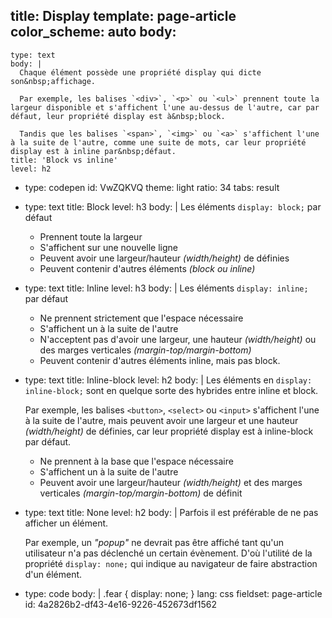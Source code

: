 title: Display
template: page-article
color_scheme: auto
body:
  -
    type: text
    body: |
      Chaque élément possède une propriété display qui dicte son&nbsp;affichage. 
      
      Par exemple, les balises `<div>`, `<p>` ou `<ul>` prennent toute la largeur disponible et s'affichent l'une au-dessus de l'autre, car par défaut, leur propriété display est à&nbsp;block. 
      
      Tandis que les balises `<span>`, `<img>` ou `<a>` s'affichent l'une à la suite de l'autre, comme une suite de mots, car leur propriété display est à inline par&nbsp;défaut.
    title: 'Block vs inline'
    level: h2
  -
    type: codepen
    id: VwZQKVQ
    theme: light
    ratio: 34
    tabs: result
  -
    type: text
    title: Block
    level: h3
    body: |
      Les éléments `display: block;` par défaut
      
      - Prennent toute la&nbsp;largeur 
      - S'affichent sur une nouvelle ligne
      - Peuvent avoir une largeur/hauteur _(width/height)_ de&nbsp;définies
      - Peuvent contenir d'autres éléments _(block ou inline)_
  -
    type: text
    title: Inline
    level: h3
    body: |
      Les éléments `display: inline;`  par&nbsp;défaut
      
      - Ne prennent strictement que l'espace&nbsp;nécessaire
      - S'affichent un à la suite de&nbsp;l'autre
      - N'acceptent pas d'avoir une largeur, une hauteur _(width/height)_ ou des marges verticales _(margin-top/margin-bottom)_
      - Peuvent contenir d'autres éléments inline, mais pas&nbsp;block.
  -
    type: text
    title: Inline-block
    level: h2
    body: |
      Les éléments en `display: inline-block;` sont en quelque sorte des hybrides entre inline et&nbsp;block.
      
      Par exemple, les balises `<button>`, `<select>` ou `<input>` s'affichent l'une à la suite de l'autre, mais peuvent avoir une largeur et une hauteur _(width/height)_ de définies, car leur propriété display est à inline-block par&nbsp;défaut.
      
      - Ne prennent à la base que l'espace nécessaire
      - S'affichent un à la suite de l'autre
      - Peuvent avoir une largeur/hauteur _(width/height)_ et des marges verticales _(margin-top/margin-bottom)_ de définit
  -
    type: text
    title: None
    level: h2
    body: |
      Parfois il est préférable de ne pas afficher un élément. 
      
      Par exemple, un _"popup"_ ne devrait pas être affiché tant qu'un utilisateur n'a pas déclenché un certain évènement. D'où l'utilité de la propriété `display: none;` qui indique au navigateur de faire abstraction d'un&nbsp;élément.
  -
    type: code
    body: |
      .fear {
        display: none;
      }
    lang: css
fieldset: page-article
id: 4a2826b2-df43-4e16-9226-452673df1562
